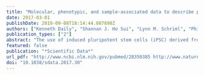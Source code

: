 ```yaml
---
title: "Molecular, phenotypic, and sample-associated data to describe pluripotent stem cell lines and derivatives"
date: 2017-03-01
publishDate: 2019-09-08T18:14:44.087898Z
authors: ["Kenneth Daily", "Shannan J. Ho Sui", "Lynn M. Schriml", "Phillip J. Dexheimer", "Nathan Salomonis", "Robin Schroll", "Stacy Bush", "Mehdi Keddache", "Christopher Mayhew", "Samad Lotia", "Thanneer M. Perumal", "Kristen Dang", "Lorena Pantano", "Alexander R. Pico", "Elke Grassman", "Diana Nordling", "Winston Hide", "Antonis K. Hatzopoulos", "Punam Malik", "Jose A. Cancelas", "Carolyn Lutzko", "Bruce J. Aronow", "Larsson Omberg"]
publication_types: ["2"]
abstract: "The use of induced pluripotent stem cells (iPSC) derived from independent patients and sources holds considerable promise to improve the understanding of development and disease. However, optimized use of iPSC depends on our ability to develop methods to efficiently qualify cell lines and protocols, monitor genetic stability, and evaluate self-renewal and differentiation potential. To accomplish these goals, 57 stem cell lines from 10 laboratories were differentiated to 7 different states, resulting in 248 analyzed samples. Cell lines were differentiated and characterized at a central laboratory using standardized cell culture methodologies, protocols, and metadata descriptors. Stem cell and derived differentiated lines were characterized using RNA-seq, miRNA-seq, copy number arrays, DNA methylation arrays, flow cytometry, and molecular histology. All materials, including raw data, metadata, analysis and processing code, and methodological and provenance documentation are publicly available for re-use and interactive exploration at https://www.synapse.org/pcbc. The goal is to provide data that can improve our ability to robustly and reproducibly use human pluripotent stem cells to understand development and disease."
featured: false
publication: "*Scientific Data*"
url_pdf: "http://www.ncbi.nlm.nih.gov/pubmed/28350385 http://www.nature.com/articles/sdata201730"
doi: "10.1038/sdata.2017.30"
---
```



